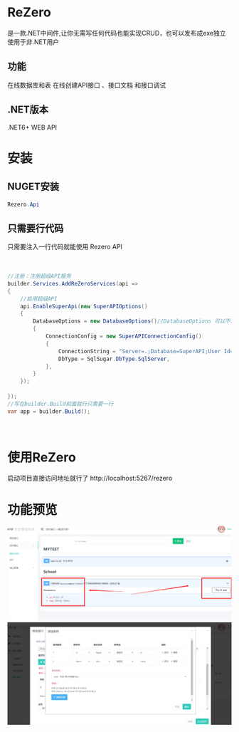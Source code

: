 # ReZero
是一款.NET中间件,让你无需写任何代码也能实现CRUD，也可以发布成exe独立使用于非.NET用户 

## 功能
在线数据库和表
在线创建API接口 、接口文档 和接口调试
## .NET版本
.NET6+ WEB API

# 安装
## NUGET安装

```cs
Rezero.Api 
``` 
## 只需要行代码
只需要注入一行代码就能使用 Rezero API

```cs
 

//注册：注册超级API服务
builder.Services.AddReZeroServices(api =>
{
    //启用超级API
    api.EnableSuperApi(new SuperAPIOptions()
    {
        DatabaseOptions = new DatabaseOptions()//DatabaseOptions 可以不设置默认Sqlite为载体
        {
            ConnectionConfig = new SuperAPIConnectionConfig()
            {
                ConnectionString = "Server=.;Database=SuperAPI;User Id=sa;Password=sasa;",
                DbType = SqlSugar.DbType.SqlServer,
            },
        }
    });

});
//写在builder.Build前面就行只需要一行
var app = builder.Build();
 
 

```
# 使用ReZero
启动项目直接访问地址就行了
http://localhost:5267/rezero 
 
# 功能预览

![输入图片说明](image2.png)![输入图片说明](QQ%E6%88%AA%E5%9B%BE20240414121043.png)